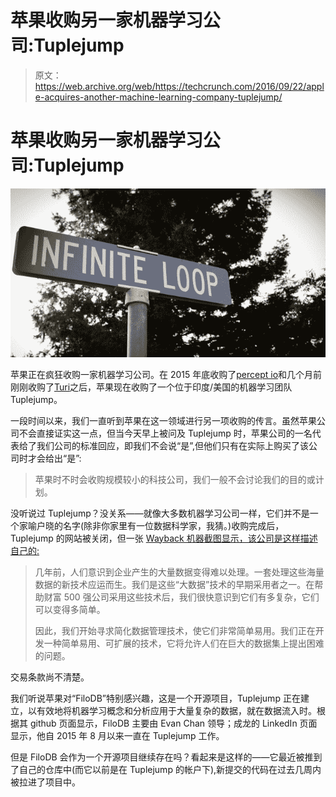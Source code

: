 # 苹果收购另一家机器学习公司:Tuplejump 

> 原文：<https://web.archive.org/web/https://techcrunch.com/2016/09/22/apple-acquires-another-machine-learning-company-tuplejump/>

# 苹果收购另一家机器学习公司:Tuplejump

![apple-hq](img/c3bc9e6a026f98daa4e9b4e02b00b0f3.png)

苹果正在疯狂收购一家机器学习公司。在 2015 年底收购了[percept io](https://web.archive.org/web/20230318051112/https://techcrunch.com/2015/10/05/apple-perceptio/)和几个月前刚刚收购了[Turi](https://web.archive.org/web/20230318051112/https://techcrunch.com/2016/08/05/apple-acquires-turi-a-machine-learning-company/)之后，苹果现在收购了一个位于印度/美国的机器学习团队 Tuplejump。

一段时间以来，我们一直听到苹果在这一领域进行另一项收购的传言。虽然苹果公司不会直接证实这一点，但当今天早上被问及 Tuplejump 时，苹果公司的一名代表给了我们公司的标准回应，即我们不会说“是”,但他们只有在实际上购买了该公司时才会给出“是”:

> 苹果时不时会收购规模较小的科技公司，我们一般不会讨论我们的目的或计划。

没听说过 Tuplejump？没关系——就像大多数机器学习公司一样，它们并不是一个家喻户晓的名字(除非你家里有一位数据科学家，我猜。)收购完成后，Tuplejump 的网站被关闭，但一张 [Wayback 机器截图显示，该公司是这样描述自己的:](https://web.archive.org/web/20230318051112/https://web.archive.org/web/20160126211950/http://www.tuplejump.com/company/)

> 几年前，人们意识到企业产生的大量数据变得难以处理。一套处理这些海量数据的新技术应运而生。我们是这些“大数据”技术的早期采用者之一。在帮助财富 500 强公司采用这些技术后，我们很快意识到它们有多复杂，它们可以变得多简单。
> 
> 因此，我们开始寻求简化数据管理技术，使它们非常简单易用。我们正在开发一种简单易用、可扩展的技术，它将允许人们在巨大的数据集上提出困难的问题。

交易条款尚不清楚。

我们听说苹果对“FiloDB”特别感兴趣，这是一个开源项目，Tuplejump 正在建立，以有效地将机器学习概念和分析应用于大量复杂的数据，就在数据流入时。根据其 github 页面显示，FiloDB 主要由 Evan Chan 领导；成龙的 LinkedIn 页面显示，他自 2015 年 8 月以来一直在 Tuplejump 工作。

但是 FiloDB 会作为一个开源项目继续存在吗？看起来是这样的——它最近被推到了自己的仓库中(而它以前是在 Tuplejump 的帐户下),新提交的代码在过去几周内被拉进了项目中。